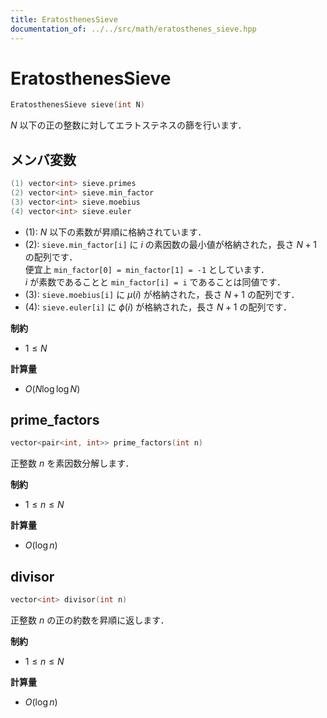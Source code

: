 ```yaml
---
title: EratosthenesSieve
documentation_of: ../../src/math/eratosthenes_sieve.hpp
---
```


# EratosthenesSieve

```cpp
EratosthenesSieve sieve(int N)
```

$N$ 以下の正の整数に対してエラトステネスの篩を行います．

## メンバ変数

```cpp
(1) vector<int> sieve.primes
(2) vector<int> sieve.min_factor
(3) vector<int> sieve.moebius
(4) vector<int> sieve.euler
```

- (1): $N$ 以下の素数が昇順に格納されています．
- (2): `sieve.min_factor[i]` に $i$ の素因数の最小値が格納された，長さ $N + 1$ の配列です．<br>
便宜上 `min_factor[0] = min_factor[1] = -1` としています．<br>
$i$ が素数であることと `min_factor[i] = i` であることは同値です．<br>
- (3): `sieve.moebius[i]` に $\mu(i)$ が格納された，長さ $N + 1$ の配列です．
- (4): `sieve.euler[i]` に $\phi(i)$ が格納された，長さ $N + 1$ の配列です．

**制約**

- $1 \leq N$

**計算量**

- $O(N \log \log N)$

## prime_factors

```cpp
vector<pair<int, int>> prime_factors(int n)
```

正整数 $n$ を素因数分解します．

**制約**

- $1 \leq n \leq N$

**計算量**

- $O(\log{n})$

## divisor

```cpp
vector<int> divisor(int n)
```

正整数 $n$ の正の約数を昇順に返します．

**制約**

- $1 \leq n \leq N$

**計算量**

- $O(\log{n})$